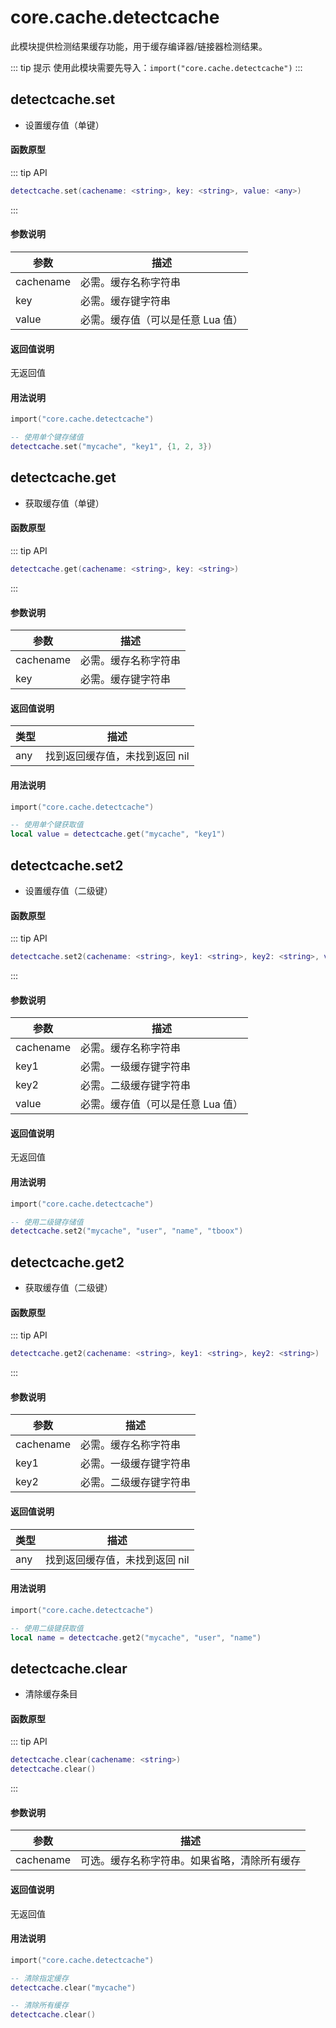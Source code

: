 # core.cache.detectcache

此模块提供检测结果缓存功能，用于缓存编译器/链接器检测结果。

::: tip 提示
使用此模块需要先导入：`import("core.cache.detectcache")`
:::

## detectcache.set

- 设置缓存值（单键）

#### 函数原型

::: tip API
```lua
detectcache.set(cachename: <string>, key: <string>, value: <any>)
```
:::

#### 参数说明

| 参数 | 描述 |
|------|------|
| cachename | 必需。缓存名称字符串 |
| key | 必需。缓存键字符串 |
| value | 必需。缓存值（可以是任意 Lua 值） |

#### 返回值说明

无返回值

#### 用法说明

```lua
import("core.cache.detectcache")

-- 使用单个键存储值
detectcache.set("mycache", "key1", {1, 2, 3})
```

## detectcache.get

- 获取缓存值（单键）

#### 函数原型

::: tip API
```lua
detectcache.get(cachename: <string>, key: <string>)
```
:::

#### 参数说明

| 参数 | 描述 |
|------|------|
| cachename | 必需。缓存名称字符串 |
| key | 必需。缓存键字符串 |

#### 返回值说明

| 类型 | 描述 |
|------|------|
| any | 找到返回缓存值，未找到返回 nil |

#### 用法说明

```lua
import("core.cache.detectcache")

-- 使用单个键获取值
local value = detectcache.get("mycache", "key1")
```

## detectcache.set2

- 设置缓存值（二级键）

#### 函数原型

::: tip API
```lua
detectcache.set2(cachename: <string>, key1: <string>, key2: <string>, value: <any>)
```
:::

#### 参数说明

| 参数 | 描述 |
|------|------|
| cachename | 必需。缓存名称字符串 |
| key1 | 必需。一级缓存键字符串 |
| key2 | 必需。二级缓存键字符串 |
| value | 必需。缓存值（可以是任意 Lua 值） |

#### 返回值说明

无返回值

#### 用法说明

```lua
import("core.cache.detectcache")

-- 使用二级键存储值
detectcache.set2("mycache", "user", "name", "tboox")
```

## detectcache.get2

- 获取缓存值（二级键）

#### 函数原型

::: tip API
```lua
detectcache.get2(cachename: <string>, key1: <string>, key2: <string>)
```
:::

#### 参数说明

| 参数 | 描述 |
|------|------|
| cachename | 必需。缓存名称字符串 |
| key1 | 必需。一级缓存键字符串 |
| key2 | 必需。二级缓存键字符串 |

#### 返回值说明

| 类型 | 描述 |
|------|------|
| any | 找到返回缓存值，未找到返回 nil |

#### 用法说明

```lua
import("core.cache.detectcache")

-- 使用二级键获取值
local name = detectcache.get2("mycache", "user", "name")
```

## detectcache.clear

- 清除缓存条目

#### 函数原型

::: tip API
```lua
detectcache.clear(cachename: <string>)
detectcache.clear()
```
:::

#### 参数说明

| 参数 | 描述 |
|------|------|
| cachename | 可选。缓存名称字符串。如果省略，清除所有缓存 |

#### 返回值说明

无返回值

#### 用法说明

```lua
import("core.cache.detectcache")

-- 清除指定缓存
detectcache.clear("mycache")

-- 清除所有缓存
detectcache.clear()
```
